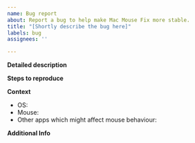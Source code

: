 ```yaml
---
name: Bug report
about: Report a bug to help make Mac Mouse Fix more stable.
title: "[Shortly describe the bug here]"
labels: bug
assignees: ''

---
```


<!-- 
    This template is just a suggestion. 
    Please feel free to leave out sections and deviate from the template in other ways as you see fit.
-->

**Detailed description**
<!-- Describe the bug in more detail here. -->

**Steps to reproduce**
<!-- 
    Give step by step instructions on how to reproduce the bug here.
    (Please fill this out if you can reproduce the bug, as it can be very helpful for fixing it.)
-->

**Context**

- OS: <!-- Specify, which macOS version you are using here. -->
- Mouse: <!-- Specify, which brand and model of mouse your are using here: -->
- Other apps which might affect mouse behaviour: <!-- List other apps you have installed that might affect mouse behaviour. Having several such apps installed is a common source of issues. -->


**Additional Info**
<!-- 
    Add any extra info that might help fix the issue here.
    E.g. console logs, crash reports, or screenshots.

    To attach console logs:
        1. Go to Console.app > ((Your device name)) 
        2. Reproduce the error and note the exact time. 
        3. Look for logs occurring at the time of the error. 
        4. Copy-paste them into this text field.

    To attach crash reports:
        1. Go to Console.app > Crash Reports
        2. Search for reports whose name contains "legacyLoader", "System Preferences", or "Mouse Fix Helper" 
        3. Compress the reports like so: 
            1. Right-click the report you wish to export and choose "Reveal in Finder"
            2. Right-click that report in Finder and choose "Compress ((Filename))"
    4. Drag and drop the zip file you just created into this text-field.
-->

<!--  Thanks for helping to make Mac Mouse Fix better! 🚀-->
